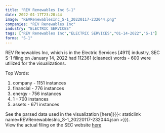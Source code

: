 ```yaml
---
title: "REV Renewables Inc S-1"
date: 2022-01-17T23:20:44
image: "REVRenewablesInc_S-1_20220117-232044.png"
companies: "REV Renewables Inc"
industry: "ELECTRIC SERVICES"
tags: ["REV Renewables Inc","ELECTRIC SERVICES","01-14-2022","S-1"]
forms: "S-1"
---
```

REV Renewables Inc, which is in the Electric Services [4911] industry, SEC S-1 filing on January 14, 2022 had 112361 (cleaned) words - 600 were utilized for the visualizations.

Top Words:
1. company - 1151 instances
2. financial - 776 instances
3. energy - 756 instances
4. 1 - 700 instances
5. assets - 671 instances


See the parsed data used in the visualization [here]({{< staticlink name=REVRenewablesInc_S-1_20220117-232044.json >}}).  
View the actual filing on the SEC website [here](https://www.sec.gov/Archives/edgar/data/1891367/0001193125-22-009952.txt)
